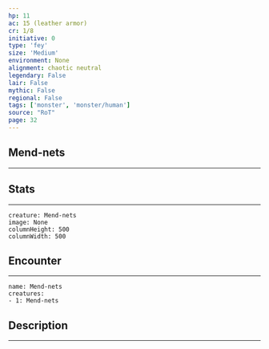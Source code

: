 ```yaml
---
hp: 11
ac: 15 (leather armor)
cr: 1/8
initiative: 0
type: 'fey'    
size: 'Medium'
environment: None
alignment: chaotic neutral
legendary: False
lair: False
mythic: False
regional: False
tags: ['monster', 'monster/human']
source: "RoT"
page: 32
---
```


## Mend-nets
---



## Stats
---

```statblock
creature: Mend-nets
image: None
columnHeight: 500
columnWidth: 500
```

## Encounter
---

```encounter-table
name: Mend-nets
creatures:
- 1: Mend-nets
```

## Description
---




